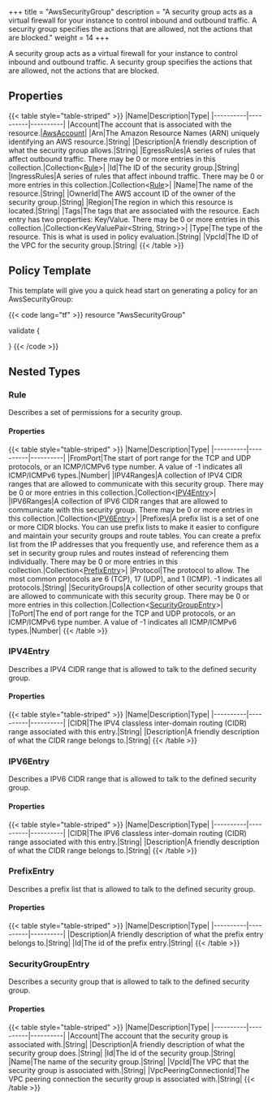 +++
title = "AwsSecurityGroup"
description = "A security group acts as a virtual firewall for your instance to control inbound and outbound traffic. A security group specifies the actions that are allowed, not the actions that are blocked."
weight = 14
+++

A security group acts as a virtual firewall for your instance to control inbound and outbound traffic. A security group specifies the actions that are allowed, not the actions that are blocked.

## Properties
{{< table style="table-striped" >}}
|Name|Description|Type|
|----------|----------|----------|
|Account|The account that is associated with the resource.|[AwsAccount](/docs/aws/resources/awsaccount/)|
|Arn|The Amazon Resource Names (ARN) uniquely identifying an AWS resource.|String|
|Description|A friendly description of what the security group allows.|String|
|EgressRules|A series of rules that affect outbound traffic. There may be 0 or more entries in this collection.|Collection\<[Rule](#rule)>|
|Id|The ID of the security group.|String|
|IngressRules|A series of rules that affect inbound traffic. There may be 0 or more entries in this collection.|Collection\<[Rule](#rule)>|
|Name|The name of the resource.|String|
|OwnerId|The AWS account ID of the owner of the security group.|String|
|Region|The region in which this resource is located.|String|
|Tags|The tags that are associated with the resource. Each entry has two properties: Key/Value. There may be 0 or more entries in this collection.|Collection\<KeyValuePair<String, String>>|
|Type|The type of the resource. This is what is used in policy evaluation.|String|
|VpcId|The ID of the VPC for the security group.|String|
{{< /table >}}

## Policy Template
This template will give you a quick head start on generating a policy for an AwsSecurityGroup:

{{< code lang="tf" >}}
resource "AwsSecurityGroup"

validate {

}
{{< /code >}}
## Nested Types
### Rule
Describes a set of permissions for a security group.

#### Properties
{{< table style="table-striped" >}}
|Name|Description|Type|
|----------|----------|----------|
|FromPort|The start of port range for the TCP and UDP protocols, or an ICMP/ICMPv6 type number. A value of -1 indicates all ICMP/ICMPv6 types.|Number|
|IPV4Ranges|A collection of IPV4 CIDR ranges that are allowed to communicate with this security group. There may be 0 or more entries in this collection.|Collection\<[IPV4Entry](#ipv4entry)>|
|IPV6Ranges|A collection of IPV6 CIDR ranges that are allowed to communicate with this security group. There may be 0 or more entries in this collection.|Collection\<[IPV6Entry](#ipv6entry)>|
|Prefixes|A prefix list is a set of one or more CIDR blocks. You can use prefix lists to make it easier to configure and maintain your security groups and route tables. You can create a prefix list from the IP addresses that you frequently use, and reference them as a set in security group rules and routes instead of referencing them individually. There may be 0 or more entries in this collection.|Collection\<[PrefixEntry](#prefixentry)>|
|Protocol|The protocol to allow. The most common protocols are 6 (TCP), 17 (UDP), and 1 (ICMP). -1 indicates all protocols.|String|
|SecurityGroups|A collection of other security groups that are allowed to communicate with this security group. There may be 0 or more entries in this collection.|Collection\<[SecurityGroupEntry](#securitygroupentry)>|
|ToPort|The end of port range for the TCP and UDP protocols, or an ICMP/ICMPv6 type number. A value of -1 indicates all ICMP/ICMPv6 types.|Number|
{{< /table >}}

### IPV4Entry
Describes a IPV4 CIDR range that is allowed to talk to the defined security group.

#### Properties
{{< table style="table-striped" >}}
|Name|Description|Type|
|----------|----------|----------|
|CIDR|The IPV4 classless inter-domain routing (CIDR) range associated with this entry.|String|
|Description|A friendly description of what the CIDR range belongs to.|String|
{{< /table >}}

### IPV6Entry
Describes a IPV6 CIDR range that is allowed to talk to the defined security group.

#### Properties
{{< table style="table-striped" >}}
|Name|Description|Type|
|----------|----------|----------|
|CIDR|The IPV6 classless inter-domain routing (CIDR) range associated with this entry.|String|
|Description|A friendly description of what the CIDR range belongs to.|String|
{{< /table >}}

### PrefixEntry
Describes a prefix list that is allowed to talk to the defined security group.

#### Properties
{{< table style="table-striped" >}}
|Name|Description|Type|
|----------|----------|----------|
|Description|A friendly description of what the prefix entry belongs to.|String|
|Id|The id of the prefix entry.|String|
{{< /table >}}

### SecurityGroupEntry
Describes a security group that is allowed to talk to the defined security group.

#### Properties
{{< table style="table-striped" >}}
|Name|Description|Type|
|----------|----------|----------|
|Account|The account that the security group is associated with.|String|
|Description|A friendly description of what the security group does.|String|
|Id|The id of the security group.|String|
|Name|The name of the security group.|String|
|VpcId|The VPC that the security group is associated with.|String|
|VpcPeeringConnectionId|The VPC peering connection the security group is associated with.|String|
{{< /table >}}

